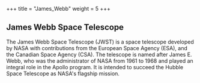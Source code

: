 +++
title = "James_Webb"
weight = 5
+++

## James Webb Space Telescope 

The James Webb Space Telescope (JWST) is a space telescope developed by NASA with contributions from the European Space Agency (ESA), 
and the Canadian Space Agency (CSA). The telescope is named after James E. Webb, who was the administrator of NASA from 1961 to 1968 and 
played an integral role in the Apollo program. It is intended to succeed the Hubble Space Telescope as NASA's flagship mission.
